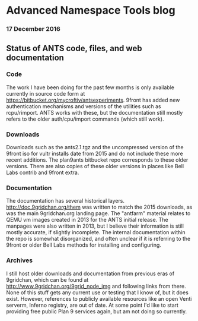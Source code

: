# Advanced Namespace Tools blog
### 17 December 2016

## Status of ANTS code, files, and web documentation

### Code

The work I have been doing for the past few months is only available currently in source code form at https://bitbucket.org/mycroftiv/antsexperiments. 9front has added new authentication mechanisms and versions of the utilities such as rcpu/rimport. ANTS works with these, but the documentation still mostly refers to the older auth/cpu/import commands (which still work).

### Downloads

Downloads such as the ants2.1.tgz and the uncompressed version of the 9front iso for vultr installs date from 2015 and do not include these more recent additions. The plan9ants bitbucket repo corresponds to these older versions. There are also copies of these older versions in places like Bell Labs contrib and 9front extra. 

### Documentation

The documentation has several historical layers. http://doc.9gridchan.org/them was written to match the 2015 downloads, as was the main 9gridchan.org landing page. The "antfarm" material relates to QEMU vm images created in 2013 for the ANTS initial release. The manpages were also written in 2013, but I believe their information is still mostly accurate, if slightly incomplete. The internal documentation within the repo is somewhat disorganized, and often unclear if it is referring to the 9front or older Bell Labs methods for installing and configuring.

### Archives

I still host older downloads and documentation from previous eras of 9gridchan, which can be found at http://www.9gridchan.org/9grid_node_img and following links from there. None of this stuff gets any current use or testing that I know of, but it does exist. However, references to publicly available resources like an open Venti serverm, Inferno registry, are out of date. At some point I'd like to start providing free public Plan 9 services again, but am not doing so currently.

